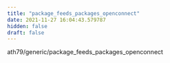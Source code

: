```yaml
---
title: "package_feeds_packages_openconnect"
date: 2021-11-27 16:04:43.579787
hidden: false
draft: false
---
```


ath79/generic/package_feeds_packages_openconnect

